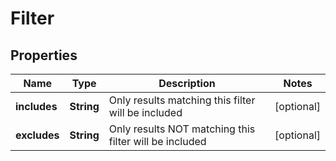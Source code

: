 
# Filter

## Properties
Name | Type | Description | Notes
------------ | ------------- | ------------- | -------------
**includes** | **String** | Only results matching this filter will be included |  [optional]
**excludes** | **String** | Only results NOT matching this filter will be included |  [optional]



